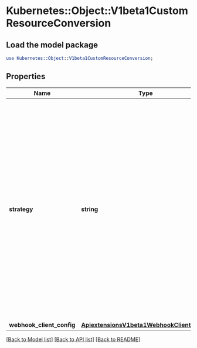 # Kubernetes::Object::V1beta1CustomResourceConversion

## Load the model package
```perl
use Kubernetes::Object::V1beta1CustomResourceConversion;
```

## Properties
Name | Type | Description | Notes
------------ | ------------- | ------------- | -------------
**strategy** | **string** | &#x60;strategy&#x60; specifies the conversion strategy. Allowed values are: - &#x60;None&#x60;: The converter only change the apiVersion and would not touch any other field in the CR. - &#x60;Webhook&#x60;: API Server will call to an external webhook to do the conversion. Additional information is needed for this option. | 
**webhook_client_config** | [**ApiextensionsV1beta1WebhookClientConfig**](ApiextensionsV1beta1WebhookClientConfig.md) |  | [optional] 

[[Back to Model list]](../README.md#documentation-for-models) [[Back to API list]](../README.md#documentation-for-api-endpoints) [[Back to README]](../README.md)


